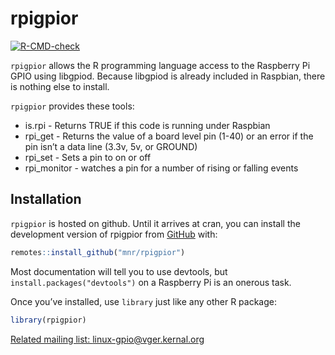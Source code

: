 
<!-- README.md is generated from README.Rmd. Please edit that file -->

# rpigpior

<!--  <a href="https://mnr.github.io/rpigpior/"><img src="man/figures/logo.png" align="right" height="138"></a> -->
<!-- badges: start -->

[![R-CMD-check](https://github.com/mnr/rpigpior/actions/workflows/R-CMD-check.yaml/badge.svg)](https://github.com/mnr/rpigpior/actions/workflows/R-CMD-check.yaml)

<!-- badges: end -->

`rpigpior` allows the R programming language access to the Raspberry Pi
GPIO using libgpiod. Because libgpiod is already included in Raspbian,
there is nothing else to install.

`rpigpior` provides these tools:

- is.rpi - Returns TRUE if this code is running under Raspbian
- rpi_get - Returns the value of a board level pin (1-40) or an error if
  the pin isn’t a data line (3.3v, 5v, or GROUND)
- rpi_set - Sets a pin to on or off
- rpi_monitor - watches a pin for a number of rising or falling events

## Installation

`rpigpior` is hosted on github. Until it arrives at cran, you can
install the development version of rpigpior from
[GitHub](https://github.com/mnr/rpigpior) with:

``` r
remotes::install_github("mnr/rpigpior")
```

Most documentation will tell you to use devtools, but
`install.packages("devtools")` on a Raspberry Pi is an onerous task.

Once you’ve installed, use `library` just like any other R package:

``` r
library(rpigpior)
```

[Related mailing list:
linux-gpio@vger.kernal.org](https://www.spinics.net/lists/linux-gpio/)

## 
